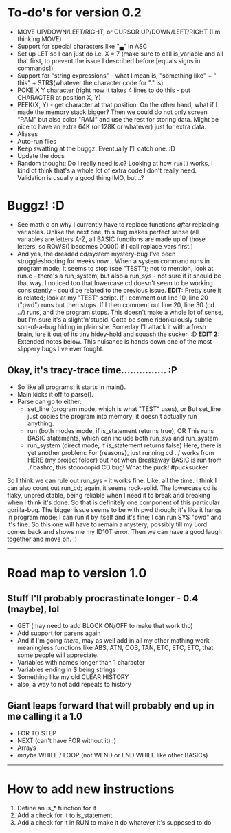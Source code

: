 # To-do's for version 0.2

* MOVE UP/DOWN/LEFT/RIGHT, or CURSOR UP/DOWN/LEFT/RIGHT (I'm thinking MOVE)
* Support for special characters like "▄" in ASC
* Set up LET so I can just do i.e. X = 7 (make sure to call is_variable and all that first, to prevent the issue I described before [equals signs in commands])
* Support for "string expressions" - what I mean is, "something like" + " this" + STR$(whatever the character code for "." is)
* POKE X Y character (right now it takes 4 lines to do this - put CHARACTER at position X, Y)
* PEEK(X, Y) - get character at that position.  On the other hand, what if I made the memory stack bigger?  Then we could do not only screen "RAM" but also color "RAM" and use the rest for storing data.  Might be nice to have an extra 64K (or 128K or whatever) just for extra data.
* Aliases
* Auto-run files
* Keep swatting at the buggz.  Eventually I'll catch one. :D
* Update the docs
* Random thought: Do I really need is.c?  Looking at how `run()` works, I kind of think that's a whole lot of extra code I don't really need.  Validation is usually a good thing IMO, but...?

# Buggz! :D

* See math.c on why I currently have to replace functions _after_ replacing variables.  Unlike the next one, this bug makes perfect sense (all variables are letters A-Z, all BASIC functions are made up of those letters, so ROWS() becomes 0000() if I call replace_vars first.)
* And yes, the dreaded cd/system mystery-bug I've been struggleshooting for weeks now... When a system command runs in program mode, it seems to stop (see "TEST"); not to mention, look at run.c - there's a run_system, but also a run_sys - not sure if it should be that way.  I noticed too that lowercase cd doesn't seem to be working consistently - could be related to the previous issue.
	**EDIT:** Pretty sure it is related; look at my "TEST" script.  If I comment out line 10, line 20 ("pwd") runs but then stops.  If I then comment out line 20, line 30 (cd ../) runs, and the program stops.  This doesn't make a whole lot of sense, but I'm sure it's a slight'n'stupid.  Gotta be some ridonkulously subtle son-of-a-bug hiding in plain site.  Someday I'll attack it with a fresh brain, lure it out of its tiny hidey-hold and squash the sucker. :D
	**EDIT 2:** Extended notes below.  This nuisance is hands down one of the most slippery bugs I've ever fought.

## Okay, it's tracy-trace time............... :P

* So like all programs, it starts in main().
* Main kicks it off to parse().
* Parse can go to either:
	- set_line (program mode, which is what "TEST" uses), or
		But set_line just copies the program into memory; it doesn't actually run anything.
	- run (both modes mode, if is_statement returns true), OR
		This runs BASIC statements, which can include both run_sys and run_system.
	- run_system (direct mode, if is_statement returns false)
		Here, there is yet another problem: For {reasons}, just running cd ../ works from HERE (my project folder) but not when Breakaway BASIC is run from ./.bashrc; this stooooopid CD bug!  What the puck!  #pucksucker

So I think we can rule out run_sys - it works fine.  Like, all the time.
I think I can also count out run_cd; again, it seems rock-solid.
The lowercase cd is flaky, unpredictable, being reliable when I need it to break and breaking when I think it's done.  So that is definitely one component of this particular gorilla-bug.
The bigger issue seems to be with pwd though; it's like it hangs in program mode; I can run it by itself and it's fine; I can run SYS "pwd" and it's fine.  So this one will have to remain a mystery, possibly till my Lord comes back and shows me my ID10T error.  Then we can have a good laugh together and move on. :)






-----------------------------------------------------------------------------------------------------------------------

# Road map to version 1.0

## Stuff I'll probably procrastinate longer - 0.4 (maybe), lol

* GET (may need to add BLOCK ON/OFF to make that work tho)
* Add support for parens again
* And if I'm going _there_, may as well add in all my other mathing work - meaningless functions like ABS, ATN, COS, TAN, ETC, ETC, ETC, that some people will appreciate.
* Variables with names longer than 1 character
* Variables ending in $ being strings
* Something like my old CLEAR HISTORY
* also, a way to not add repeats to history

## Giant leaps forward that will probably end up in me calling it a 1.0

* FOR <expr> TO <expr> STEP <expression>
* NEXT (can't have FOR without it) :)
* Arrays
* _maybe_ WHILE / LOOP (not WEND or END WHILE like other BASICs)



------------------------------------------------------------------------------------------------------------

# How to add new instructions

1. Define an is_* function for it
2. Add a check for it to is_statement
3. Add a check for it in RUN to make it do whatever it's supposed to do
